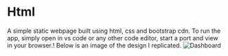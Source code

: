 # Html
A simple static webpage built using html, css and bootstrap cdn.
To run the app, simply open in vs code or any other code editor, start a port and view in your browser.!
Below is an image of the design I replicated.
![Dashboard](https://user-images.githubusercontent.com/50242605/206677119-b7fcca85-6f1e-4315-96a1-452daf490db0.png)

